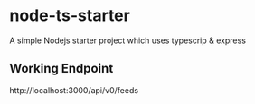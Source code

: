# node-ts-starter
A simple Nodejs starter project which uses typescrip &amp; express

## Working Endpoint
http://localhost:3000/api/v0/feeds
